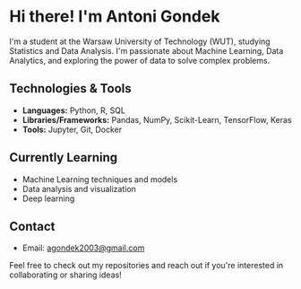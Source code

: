# Hi there! I'm Antoni Gondek 

I'm a student at the Warsaw University of Technology (WUT), studying Statistics and Data Analysis. I'm passionate about Machine Learning, Data Analytics, and exploring the power of data to solve complex problems.

## Technologies & Tools

- **Languages:** Python, R, SQL
- **Libraries/Frameworks:** Pandas, NumPy, Scikit-Learn, TensorFlow, Keras
- **Tools:** Jupyter, Git, Docker

##  Currently Learning

- Machine Learning techniques and models
- Data analysis and visualization
- Deep learning

##  Contact

- Email: [agondek2003@gmail.com](mailto:agondek2003@gmail.com)

Feel free to check out my repositories and reach out if you're interested in collaborating or sharing ideas!
